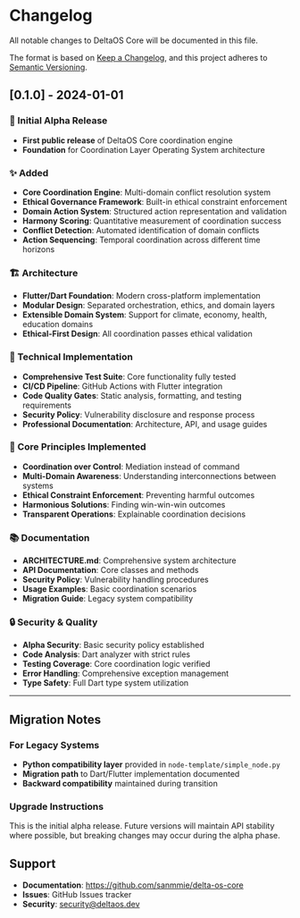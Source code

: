 # Changelog

All notable changes to DeltaOS Core will be documented in this file.

The format is based on [Keep a Changelog](https://keepachangelog.com/en/1.0.0/),
and this project adheres to [Semantic Versioning](https://semver.org/spec/v2.0.0.html).

## [0.1.0] - 2024-01-01

### 🚀 Initial Alpha Release
- **First public release** of DeltaOS Core coordination engine
- **Foundation** for Coordination Layer Operating System architecture

### ✨ Added
- **Core Coordination Engine**: Multi-domain conflict resolution system
- **Ethical Governance Framework**: Built-in ethical constraint enforcement
- **Domain Action System**: Structured action representation and validation
- **Harmony Scoring**: Quantitative measurement of coordination success
- **Conflict Detection**: Automated identification of domain conflicts
- **Action Sequencing**: Temporal coordination across different time horizons

### 🏗️ Architecture
- **Flutter/Dart Foundation**: Modern cross-platform implementation
- **Modular Design**: Separated orchestration, ethics, and domain layers
- **Extensible Domain System**: Support for climate, economy, health, education domains
- **Ethical-First Design**: All coordination passes ethical validation

### 🔧 Technical Implementation
- **Comprehensive Test Suite**: Core functionality fully tested
- **CI/CD Pipeline**: GitHub Actions with Flutter integration
- **Code Quality Gates**: Static analysis, formatting, and testing requirements
- **Security Policy**: Vulnerability disclosure and response process
- **Professional Documentation**: Architecture, API, and usage guides

### 🌟 Core Principles Implemented
- **Coordination over Control**: Mediation instead of command
- **Multi-Domain Awareness**: Understanding interconnections between systems
- **Ethical Constraint Enforcement**: Preventing harmful outcomes
- **Harmonious Solutions**: Finding win-win-win outcomes
- **Transparent Operations**: Explainable coordination decisions

### 📚 Documentation
- **ARCHITECTURE.md**: Comprehensive system architecture
- **API Documentation**: Core classes and methods
- **Security Policy**: Vulnerability handling procedures
- **Usage Examples**: Basic coordination scenarios
- **Migration Guide**: Legacy system compatibility

### 🔒 Security & Quality
- **Alpha Security**: Basic security policy established
- **Code Analysis**: Dart analyzer with strict rules
- **Testing Coverage**: Core coordination logic verified
- **Error Handling**: Comprehensive exception management
- **Type Safety**: Full Dart type system utilization

---

## Migration Notes

### For Legacy Systems
- **Python compatibility layer** provided in `node-template/simple_node.py`
- **Migration path** to Dart/Flutter implementation documented
- **Backward compatibility** maintained during transition

### Upgrade Instructions
This is the initial alpha release. Future versions will maintain API stability where possible, but breaking changes may occur during the alpha phase.

## Support

- **Documentation**: https://github.com/sanmmie/delta-os-core
- **Issues**: GitHub Issues tracker
- **Security**: security@deltaos.dev
